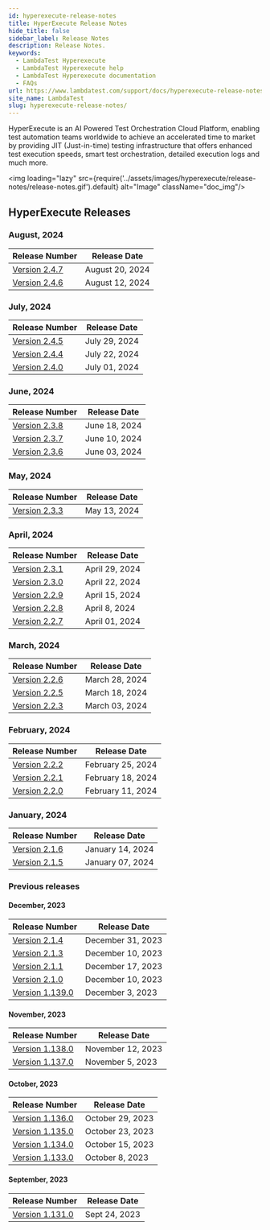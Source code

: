 ```yaml
---
id: hyperexecute-release-notes
title: HyperExecute Release Notes
hide_title: false
sidebar_label: Release Notes
description: Release Notes.
keywords:
  - LambdaTest Hyperexecute
  - LambdaTest Hyperexecute help
  - LambdaTest Hyperexecute documentation
  - FAQs
url: https://www.lambdatest.com/support/docs/hyperexecute-release-notes/
site_name: LambdaTest
slug: hyperexecute-release-notes/
---
```


<script type="application/ld+json"
      dangerouslySetInnerHTML={{ __html: JSON.stringify({
       "@context": "https://schema.org",
        "@type": "BreadcrumbList",
        "itemListElement": [{
          "@type": "ListItem",
          "position": 1,
          "name": "Home",
          "item": "https://www.lambdatest.com"
        },{
          "@type": "ListItem",
          "position": 2,
          "name": "Support",
          "item": "https://www.lambdatest.com/support/docs/"
        },{
          "@type": "ListItem",
          "position": 3,
          "name": "Release Notes",
          "item": "https://www.lambdatest.com/support/docs/hyperexecute-release-notes/"
        }]
      })
    }}
></script>
HyperExecute is an AI Powered Test Orchestration Cloud Platform, enabling test automation teams worldwide to achieve an accelerated time to market by providing JIT (Just-in-time) testing infrastructure that offers enhanced test execution speeds, smart test orchestration, detailed execution logs and much more.

<img loading="lazy" src={require('../assets/images/hyperexecute/release-notes/release-notes.gif').default} alt="Image"  className="doc_img"/>

## HyperExecute Releases

### August, 2024
| Release Number | Release Date |
|----------------|--------------|
| [Version 2.4.7](/support/docs/hyperexecute-release-notes-2-4-7) | August 20, 2024|
| [Version 2.4.6](/support/docs/hyperexecute-release-notes-2-4-6) | August 12, 2024|

### July, 2024
| Release Number | Release Date |
|----------------|--------------|
| [Version 2.4.5](/support/docs/hyperexecute-release-notes-2-4-5) | July 29, 2024|
| [Version 2.4.4](/support/docs/hyperexecute-release-notes-2-4-4) | July 22, 2024|
| [Version 2.4.0](/support/docs/hyperexecute-release-notes-2-4-0) | July 01, 2024|

### June, 2024
| Release Number | Release Date |
|----------------|--------------|
| [Version 2.3.8](/support/docs/hyperexecute-release-notes-2-3-8) | June 18, 2024|
| [Version 2.3.7](/support/docs/hyperexecute-release-notes-2-3-7) | June 10, 2024|
| [Version 2.3.6](/support/docs/hyperexecute-release-notes-2-3-6) | June 03, 2024|
### May, 2024
| Release Number | Release Date |
|----------------|--------------|
| [Version 2.3.3](/support/docs/hyperexecute-release-notes-2-3-3) | May 13, 2024|
### April, 2024
| Release Number | Release Date |
|----------------|--------------|
| [Version 2.3.1](/support/docs/hyperexecute-release-notes-2-3-1) | April 29, 2024|
| [Version 2.3.0](/support/docs/hyperexecute-release-notes-2-3-0) | April 22, 2024|
| [Version 2.2.9](/support/docs/hyperexecute-release-notes-2-2-9) | April 15, 2024|
| [Version 2.2.8](/support/docs/hyperexecute-release-notes-2-2-8) | April 8, 2024|
| [Version 2.2.7](/support/docs/hyperexecute-release-notes-2-2-7) | April 01, 2024|
### March, 2024
| Release Number | Release Date |
|----------------|--------------|
| [Version 2.2.6](/support/docs/hyperexecute-release-notes-2-2-6) | March 28, 2024|
| [Version 2.2.5](/support/docs/hyperexecute-release-notes-2-2-5) | March 18, 2024|
| [Version 2.2.3](/support/docs/hyperexecute-release-notes-2-2-3) | March 03, 2024|
### February, 2024
| Release Number | Release Date |
|----------------|--------------|
| [Version 2.2.2](/support/docs/hyperexecute-release-notes-2-2-2) | February 25, 2024|
| [Version 2.2.1](/support/docs/hyperexecute-release-notes-2-2-1) | February 18, 2024|
| [Version 2.2.0](/support/docs/hyperexecute-release-notes-2-2-0) | February 11, 2024|
### January, 2024
| Release Number | Release Date |
|----------------|--------------|
| [Version 2.1.6](/support/docs/hyperexecute-release-notes-2-1-6) | January 14, 2024|
| [Version 2.1.5](/support/docs/hyperexecute-release-notes-2-1-5) | January 07, 2024|
### Previous releases
#### December, 2023
| Release Number | Release Date |
|----------------|--------------|
| [Version 2.1.4](/support/docs/hyperexecute-release-notes-2-1-4) | December 31, 2023|
| [Version 2.1.3](/support/docs/hyperexecute-release-notes-2-1-3) | December 10, 2023|
| [Version 2.1.1](/support/docs/hyperexecute-release-notes-2-1-1) | December 17, 2023|
| [Version 2.1.0](/support/docs/hyperexecute-release-notes-2-1-0) | December 10, 2023|
| [Version 1.139.0](/support/docs/hyperexecute-release-notes-1-139-0) | December 3, 2023|
#### November, 2023
| Release Number | Release Date |
|----------------|--------------|
| [Version 1.138.0](/support/docs/hyperexecute-release-notes-1-138-0) | November 12, 2023|
| [Version 1.137.0](/support/docs/hyperexecute-release-notes-1-137-0) | November 5, 2023|
#### October, 2023
| Release Number | Release Date |
|----------------|--------------|
| [Version 1.136.0](/support/docs/hyperexecute-release-notes-1-136-0) | October 29, 2023|
| [Version 1.135.0](/support/docs/hyperexecute-release-notes-1-135-0) | October 23, 2023|
| [Version 1.134.0](/support/docs/hyperexecute-release-notes-1-134-0) | October 15, 2023|
| [Version 1.133.0](/support/docs/hyperexecute-release-notes-1-133-0) | October 8, 2023|
#### September, 2023
| Release Number | Release Date |
|----------------|--------------|
| [Version 1.131.0](/support/docs/hyperexecute-release-notes-1-131-0) | Sept 24, 2023|